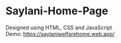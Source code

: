 # Saylani-Home-Page
Designed using HTML, CSS and JavaScript <br />
Demo: https://saylaniwelfarehome.web.app/
